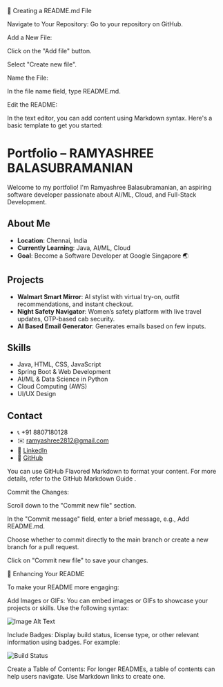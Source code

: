 📝 Creating a README.md File

Navigate to Your Repository: Go to your repository on GitHub.

Add a New File:

Click on the "Add file" button.

Select "Create new file".

Name the File:

In the file name field, type README.md.

Edit the README:

In the text editor, you can add content using Markdown syntax. Here's a basic template to get you started:

# Portfolio – RAMYASHREE BALASUBRAMANIAN

Welcome to my portfolio! I'm Ramyashree Balasubramanian, an aspiring software developer passionate about AI/ML, Cloud, and Full-Stack Development.

## About Me
- **Location**: Chennai, India
- **Currently Learning**: Java, AI/ML, Cloud
- **Goal**: Become a Software Developer at Google Singapore 🌏

## Projects
- **Walmart Smart Mirror**: AI stylist with virtual try-on, outfit recommendations, and instant checkout.
- **Night Safety Navigator**: Women’s safety platform with live travel updates, OTP-based cab security.
- **AI Based Email Generator**: Generates emails based on few inputs.

## Skills
- Java, HTML, CSS, JavaScript
- Spring Boot & Web Development
- AI/ML & Data Science in Python
- Cloud Computing (AWS)
- UI/UX Design

## Contact
- 📞 +91 8807180128
- ✉️ [ramyashree2812@gmail.com](mailto:ramyashree2812@gmail.com)
- 🔗 [LinkedIn](https://www.linkedin.com/in/ramyashreebalasubramanian)
- 🔗 [GitHub](https://github.com/ramya2829)


You can use GitHub Flavored Markdown to format your content. For more details, refer to the GitHub Markdown Guide
.

Commit the Changes:

Scroll down to the "Commit new file" section.

In the "Commit message" field, enter a brief message, e.g., Add README.md.

Choose whether to commit directly to the main branch or create a new branch for a pull request.

Click on "Commit new file" to save your changes.

🌟 Enhancing Your README

To make your README more engaging:

Add Images or GIFs: You can embed images or GIFs to showcase your projects or skills. Use the following syntax:

![Image Alt Text](image_url)


Include Badges: Display build status, license type, or other relevant information using badges. For example:

![Build Status](https://img.shields.io/badge/build-passing-brightgreen)


Create a Table of Contents: For longer READMEs, a table of contents can help users navigate. Use Markdown links to create one.
